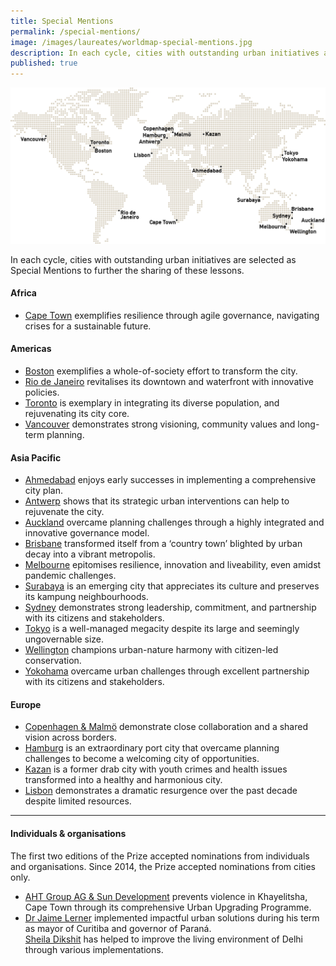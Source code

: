 ```yaml
---
title: Special Mentions
permalink: /special-mentions/
image: /images/laureates/worldmap-special-mentions.jpg
description: In each cycle, cities with outstanding urban initiatives are selected as Special Mentions to further the sharing of these lessons.
published: true
---
```


![Special Mentions](/images/laureates/worldmap-special-mentions.jpg/)

In each cycle, cities with outstanding urban initiatives are selected as Special Mentions to further the sharing of these lessons. 

#### **Africa**

- [Cape Town](/cape-town/) exemplifies resilience through agile governance, navigating crises for a sustainable future.  

#### **Americas**

- [Boston](/boston/) exemplifies a whole-of-society effort to transform the city. 
- [Rio de Janeiro](/rio-de-janeiro/) revitalises its downtown and waterfront with innovative policies. 
- [Toronto](/toronto/) is exemplary in integrating its diverse population, and rejuvenating its city core. 
- [Vancouver](/vancouver/) demonstrates strong visioning, community values and long-term planning. 

#### **Asia Pacific**

- [Ahmedabad](/ahmedabad/) enjoys early successes in implementing a comprehensive city plan.  
- [Antwerp](/antwerp/) shows that its strategic urban interventions can help to rejuvenate the city.  
- [Auckland](/auckland/) overcame planning challenges through a highly integrated and innovative governance model.  
- [Brisbane](/brisbane/) transformed itself from a ‘country town’ blighted by urban decay into a vibrant metropolis.  
- [Melbourne](/melbourne2/) epitomises resilience, innovation and liveability, even amidst pandemic challenges.  
- [Surabaya](/surabaya/) is an emerging city that appreciates its culture and preserves its kampung neighbourhoods.  
- [Sydney](/sydney/) demonstrates strong leadership, commitment, and partnership with its citizens and stakeholders.  
- [Tokyo](/tokyo/) is a well-managed megacity despite its large and seemingly ungovernable size.  
- [Wellington](/wellington/) champions urban-nature harmony with citizen-led conservation.  
- [Yokohama](/yokohama/) overcame urban challenges through excellent partnership with its citizens and stakeholders.  

#### **Europe**

- [Copenhagen & Malmö](/copenhagen-malmo/) demonstrate close collaboration and a shared vision across borders.  
- [Hamburg](/hamburg/) is an extraordinary port city that overcame planning challenges to become a welcoming city of opportunities.  
- [Kazan](/kazan/) is a former drab city with youth crimes and health issues transformed into a healthy and harmonious city.  
- [Lisbon](/lisbon/) demonstrates a dramatic resurgence over the past decade despite limited resources.   

---

#### **Individuals & organisations**

The first two editions of the Prize accepted nominations from individuals and organisations. Since 2014, the Prize accepted nominations from cities only.

- [AHT Group AG & Sun Development](/khayelitsha/)  prevents violence in Khayelitsha, Cape Town through its comprehensive Urban Upgrading Programme.   
- [Dr Jaime Lerner](/jaime-lerner/) implemented impactful urban solutions during his term as mayor of Curitiba and governor of Paraná.  
 [Sheila Dikshit](/sheila-dikshit/) has helped to improve the living environment of Delhi through various implementations.  
